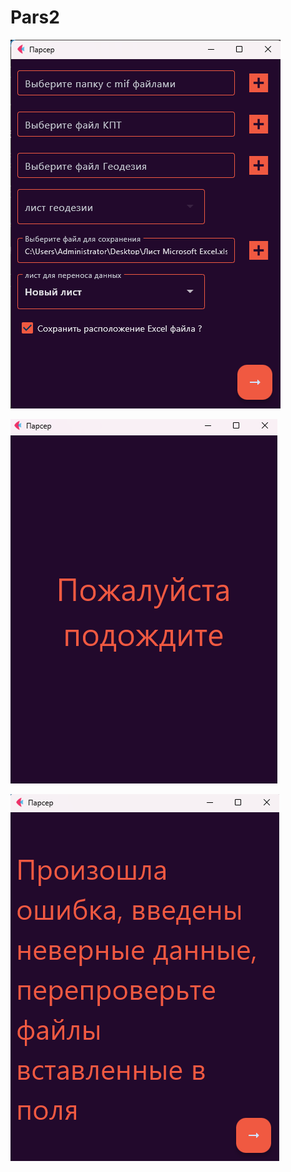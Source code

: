 # Pars2

![Image alt](https://github.com/jze99/pyExcel/raw/main/image/view.png)

![Image alt](https://github.com/jze99/pyExcel/raw/main/image/1.png)

![Image alt](https://github.com/jze99/pyExcel/raw/main/image/error.png)
